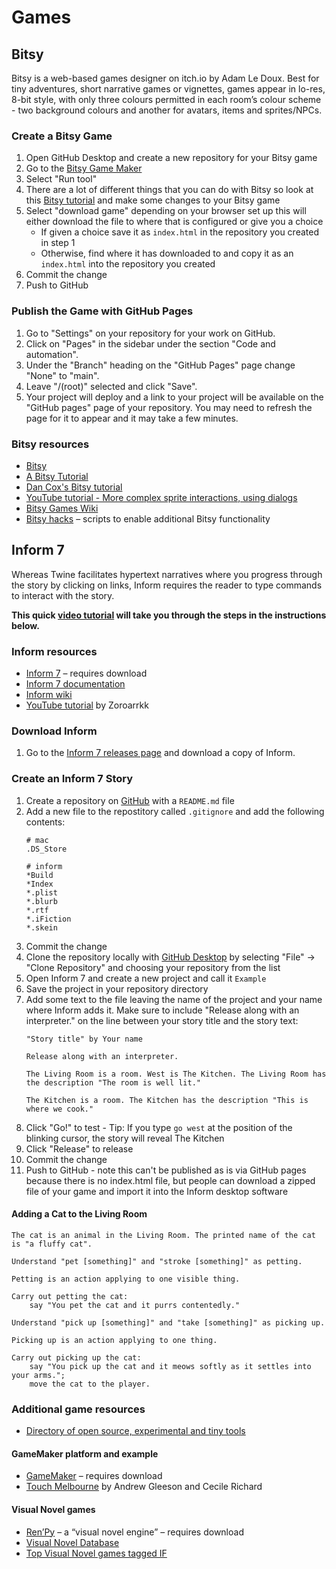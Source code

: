 # Games

## Bitsy

Bitsy is a web-based games designer on itch.io by Adam Le Doux. Best for tiny adventures, short narrative games or vignettes, games appear in lo-res, 8-bit style, with only three colours permitted in each room’s colour scheme - two background colours and another for avatars, items and sprites/NPCs. 

### Create a Bitsy Game

1. Open GitHub Desktop and create a new repository for your Bitsy game
2. Go to the [Bitsy Game Maker](https://ledoux.itch.io/bitsy)
3. Select "Run tool"
4. There are a lot of different things that you can do with Bitsy so look at this [Bitsy tutorial](https://www.shimmerwitch.space/bitsyTutorial.html) and make some changes to your Bitsy game
5. Select "download game" depending on your browser set up this will either download the file to where that is configured or give you a choice
   - If given a choice save it as `index.html` in the repository you created in step 1
   - Otherwise, find where it has downloaded to and copy it as an `index.html` into the repository you created
6. Commit the change
7. Push to GitHub

### Publish the Game with GitHub Pages

1. Go to "Settings" on your repository for your work on GitHub.
2. Click on "Pages" in the sidebar under the section "Code and automation".
3. Under the "Branch" heading on the "GitHub Pages" page change "None" to "main".
4. Leave "/(root)" selected and click "Save".
5. Your project will deploy and a link to your project will be available on the "GitHub pages" page of your repository. You may need to refresh the page for it to appear and it may take a few minutes.

### Bitsy resources

- [Bitsy](https://ledoux.itch.io/bitsy)
- [A Bitsy Tutorial](https://www.shimmerwitch.space/bitsyTutorial)
- [Dan Cox's Bitsy tutorial](https://videlais.com/2018/04/06/bitsy-4-tutorial-videos/)
- [YouTube tutorial - More complex sprite interactions, using dialogs](https://www.youtube.com/watch?app=desktop&v=pbz1hWEJelc)
- [Bitsy Games Wiki](https://bitsy.fandom.com/wiki/Bitsy_Wiki)
- [Bitsy hacks]( https://github.com/seleb/bitsy-hacks) – scripts to enable additional Bitsy functionality


## Inform 7

Whereas Twine facilitates hypertext narratives where you progress through the story by clicking on links, Inform requires the reader to type commands to interact with the story.

**This quick [video tutorial](https://www.loom.com/share/f51ed2514a8d404c9e4902d5e52f1fe6?sid=00e497ba-1f32-4ea1-a5c9-127198d29a86) will take you through the steps in the instructions below.**

### Inform resources

- [Inform 7](https://ganelson.github.io/inform-website/) – requires download
- [Inform 7 documentation](https://intfiction.org/t/inform-7-documentation-and-resources/3311)
- [Inform wiki](https://www.ifwiki.org/Inform_7)
- [YouTube tutorial](https://www.youtube.com/watch?v=bTdoFHTxQRI&list=PLIbbXV3eCGNq8pZ2BK58V4gPyYSji19HE) by Zoroarrkk


### Download Inform

1. Go to the [Inform 7 releases page](https://github.com/ganelson/inform/releases) and download a copy of Inform.

### Create an Inform 7 Story

1. Create a repository on [GitHub](https://github.com/) with a `README.md` file
2. Add a new file to the repostitory called `.gitignore` and add the following contents:
   ```
   # mac
   .DS_Store

   # inform
   *Build
   *Index
   *.plist
   *.blurb
   *.rtf
   *.iFiction
   *.skein
   ```
3. Commit the change
4. Clone the repository locally with [GitHub Desktop](https://desktop.github.com/) by selecting "File" -> "Clone Repository" and choosing your repository from the list
5. Open Inform 7 and create a new project and call it `Example`
6. Save the project in your repository directory
7. Add some text to the file leaving the name of the project and your name where Inform adds it. Make sure to include "Release along with an interpreter." on the line between your story title and the story text:
   ```
   "Story title" by Your name

   Release along with an interpreter.

   The Living Room is a room. West is The Kitchen. The Living Room has the description "The room is well lit."

   The Kitchen is a room. The Kitchen has the description "This is where we cook."
   ```
8. Click "Go!" to test - Tip: If you type `go west` at the position of the blinking cursor, the story will reveal The Kitchen
9. Click "Release" to release
10. Commit the change
11. Push to GitHub - note this can't be published as is via GitHub pages because there is no index.html file, but people can download a zipped file of your game and import it into the Inform desktop software

#### Adding a Cat to the Living Room

```
The cat is an animal in the Living Room. The printed name of the cat is "a fluffy cat".

Understand "pet [something]" and "stroke [something]" as petting.

Petting is an action applying to one visible thing.

Carry out petting the cat:
    say "You pet the cat and it purrs contentedly."

Understand "pick up [something]" and "take [something]" as picking up.

Picking up is an action applying to one thing.

Carry out picking up the cat:
    say "You pick up the cat and it meows softly as it settles into your arms.";
    move the cat to the player.
```

### Additional game resources

- [Directory of open source, experimental and tiny tools](https://tinytools.directory/) 

#### GameMaker platform and example
- [GameMaker](https://gamemaker.io/en) – requires download
- [Touch Melbourne](https://gleeson.itch.io/touchmelbourne) by Andrew Gleeson and Cecile Richard

#### Visual Novel games
- [Ren’Py](https://www.renpy.org/) – a “visual novel engine” – requires download
- [Visual Novel Database](https://vndb.org/v?q=&ch=&f=05N18fwRen_7Py-N18a5h741N18Ng01N18gwcomplete-&s=n2w) 
- [Top Visual Novel games tagged IF](https://itch.io/games/tag-interactive-fiction/tag-renpy)
